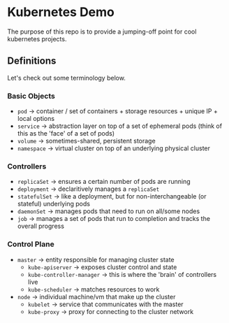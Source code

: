 # Kubernetes Demo
The purpose of this repo is to provide a jumping-off point for cool kubernetes projects.

## Definitions
Let's check out some terminology below.

### Basic Objects
- `pod` -> container / set of containers + storage resources + unique IP + local options
- `service` -> abstraction layer on top of a set of ephemeral pods (think of this as the 'face' of a set of pods)
- `volume` -> sometimes-shared, persistent storage
- `namespace` -> virtual cluster on top of an underlying physical cluster

### Controllers
- `replicaSet` -> ensures a certain number of pods are running
- `deployment` -> declaritively manages a `replicaSet`
- `statefulSet` -> like a deployment, but for non-interchangeable (or stateful) underlying pods
- `daemonSet` -> manages pods that need to run on all/some nodes
- `job` -> manages a set of pods that run to completion and tracks the overall progress

### Control Plane
- `master` -> entity responsible for managing cluster state
    - `kube-apiserver` -> exposes cluster control and state
    - `kube-controller-manager` -> this is where the 'brain' of controllers live
    - `kube-scheduler` -> matches resources to work
- `node` -> individual machine/vm that make up the cluster
    - `kubelet` -> service that communicates with the master
    - `kube-proxy` -> proxy for connecting to the cluster network
